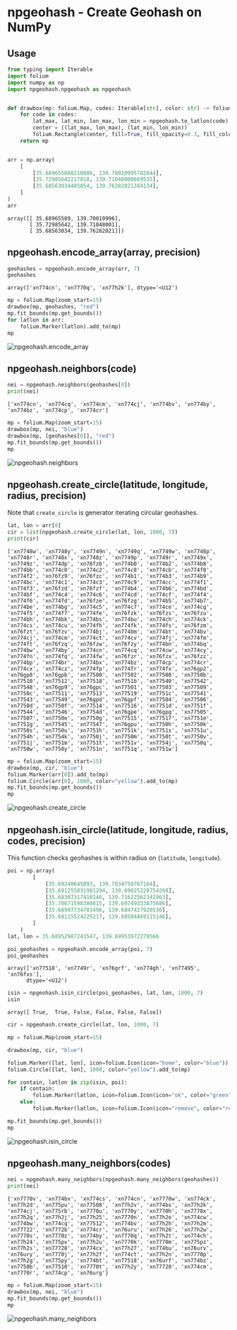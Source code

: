 # npgeohash - Create Geohash on NumPy

## Usage


```python
from typing import Iterable
import folium
import numpy as np
import npgeohash.npgeohash as npgeohash


def drawbox(mp: folium.Map, codes: Iterable[str], color: str) -> folium.Map:
    for code in codes:
        lat_max, lat_min, lon_max, lon_min = npgeohash.to_latlon(code)
        center = ((lat_max, lon_max), (lat_min, lon_min))
        folium.Rectangle(center, fill=True, fill_opacity=0.3, fill_color=color, color=color).add_to(mp)
    return mp


arr = np.array(
    [
        [35.689655888210886, 139.70010995782644],
        [35.72985642217818, 139.71048000669535],
        [35.68563034485054, 139.76282021384134],
    ]
)
arr

```

    array([[ 35.68965589, 139.70010996],
           [ 35.72985642, 139.71048001],
           [ 35.68563034, 139.76282021]])


## npgeohash.encode_array(array, precision)


```python
geohashes = npgeohash.encode_array(arr, 7)
geohashes
```

    array(['xn774cn', 'xn7770q', 'xn77h2k'], dtype='<U12')

```python
mp = folium.Map(zoom_start=15)
drawbox(mp, geohashes, "red")
mp.fit_bounds(mp.get_bounds())
for latlon in arr:
    folium.Marker(latlon).add_to(mp)
mp
```

![npgeohash.encode_array](./images/00.png)


## npgeohash.neighbors(code)


```python
nei = npgeohash.neighbors(geohashes[0])
print(nei)
```

    ['xn774cn', 'xn774cq', 'xn774cm', 'xn774cj', 'xn774bv', 'xn774by', 'xn774bz', 'xn774cp', 'xn774cr']

```python
mp = folium.Map(zoom_start=15)
drawbox(mp, nei, "blue")
drawbox(mp, [geohashes[0]], "red")
mp.fit_bounds(mp.get_bounds())
mp
```

![npgeohash.neighbors](./images/01.png)


## npgeohash.create_circle(latitude, longitude, radius, precision)

Note that `create_circle` is generator iterating circular geohashes.

```python
lat, lon = arr[0]
cir = list(npgeohash.create_circle(lat, lon, 1000, 7))
print(cir)
```

    ['xn7748w', 'xn7748y', 'xn7749n', 'xn7749q', 'xn7749w', 'xn7748p', 'xn7748r', 'xn7748x', 'xn7748z', 'xn7749p', 'xn7749r', 'xn7749x', 'xn7749z', 'xn774dp', 'xn76fzb', 'xn774b0', 'xn774b2', 'xn774b8', 'xn774bb', 'xn774c0', 'xn774c2', 'xn774c8', 'xn774cb', 'xn774f0', 'xn774f2', 'xn76fz9', 'xn76fzc', 'xn774b1', 'xn774b3', 'xn774b9', 'xn774bc', 'xn774c1', 'xn774c3', 'xn774c9', 'xn774cc', 'xn774f1', 'xn774f3', 'xn76fzd', 'xn76fzf', 'xn774b4', 'xn774b6', 'xn774bd', 'xn774bf', 'xn774c4', 'xn774c6', 'xn774cd', 'xn774cf', 'xn774f4', 'xn774f6', 'xn774fd', 'xn76fze', 'xn76fzg', 'xn774b5', 'xn774b7', 'xn774be', 'xn774bg', 'xn774c5', 'xn774c7', 'xn774ce', 'xn774cg', 'xn774f5', 'xn774f7', 'xn774fe', 'xn76fzk', 'xn76fzs', 'xn76fzu', 'xn774bh', 'xn774bk', 'xn774bs', 'xn774bu', 'xn774ch', 'xn774ck', 'xn774cs', 'xn774cu', 'xn774fh', 'xn774fk', 'xn774fs', 'xn76fzm', 'xn76fzt', 'xn76fzv', 'xn774bj', 'xn774bm', 'xn774bt', 'xn774bv', 'xn774cj', 'xn774cm', 'xn774ct', 'xn774cv', 'xn774fj', 'xn774fm', 'xn774ft', 'xn76fzq', 'xn76fzw', 'xn76fzy', 'xn774bn', 'xn774bq', 'xn774bw', 'xn774by', 'xn774cn', 'xn774cq', 'xn774cw', 'xn774cy', 'xn774fn', 'xn774fq', 'xn774fw', 'xn76fzr', 'xn76fzx', 'xn76fzz', 'xn774bp', 'xn774br', 'xn774bx', 'xn774bz', 'xn774cp', 'xn774cr', 'xn774cx', 'xn774cz', 'xn774fp', 'xn774fr', 'xn774fx', 'xn76gp2', 'xn76gp8', 'xn76gpb', 'xn77500', 'xn77502', 'xn77508', 'xn7750b', 'xn77510', 'xn77512', 'xn77518', 'xn7751b', 'xn77540', 'xn77542', 'xn77548', 'xn76gp9', 'xn76gpc', 'xn77501', 'xn77503', 'xn77509', 'xn7750c', 'xn77511', 'xn77513', 'xn77519', 'xn7751c', 'xn77541', 'xn77543', 'xn77549', 'xn76gpd', 'xn76gpf', 'xn77504', 'xn77506', 'xn7750d', 'xn7750f', 'xn77514', 'xn77516', 'xn7751d', 'xn7751f', 'xn77544', 'xn77546', 'xn7754d', 'xn76gpe', 'xn76gpg', 'xn77505', 'xn77507', 'xn7750e', 'xn7750g', 'xn77515', 'xn77517', 'xn7751e', 'xn7751g', 'xn77545', 'xn77547', 'xn76gpu', 'xn7750h', 'xn7750k', 'xn7750s', 'xn7750u', 'xn7751h', 'xn7751k', 'xn7751s', 'xn7751u', 'xn7754h', 'xn7754k', 'xn7750j', 'xn7750m', 'xn7750t', 'xn7750v', 'xn7751j', 'xn7751m', 'xn7751t', 'xn7751v', 'xn7754j', 'xn7750q', 'xn7750w', 'xn7750y', 'xn7751n', 'xn7751q', 'xn7751w']
    
```python
mp = folium.Map(zoom_start=15)
drawbox(mp, cir, "blue")
folium.Marker(arr[0]).add_to(mp)
folium.Circle(arr[0], 1000, color="yellow").add_to(mp)
mp.fit_bounds(mp.get_bounds())
mp
```

![npgeohash.create_circle](./images/02.png)


## npgeohash.isin_circle(latitude, longitude, radius, codes, precision)

This function checks geohashes is within radius on (`latitude`, `longitude`).

```python
poi = np.array(
        [
            [35.69240645093, 139.7034750767164],
            [35.691255831981294, 139.69025228754268],
            [35.68307317410146, 139.71622562341963],
            [35.70071598380815, 139.69749333875686],
            [35.68997734701496, 139.6847427920536],
            [35.68115524225217, 139.68584469115146],
        ]
    )
lat, lon = 35.68952987243547, 139.69953972279566

poi_geohashes = npgeohash.encode_array(poi, 7)
poi_geohashes
```

    array(['xn77518', 'xn7749r', 'xn76grf', 'xn774gh', 'xn77495', 'xn76fxs'],
          dtype='<U12')

```python
isin = npgeohash.isin_circle(poi_geohashes, lat, lon, 1000, 7)
isin
```

    array([ True,  True, False, False, False, False])

```python
cir = npgeohash.create_circle(lat, lon, 1000, 7)

mp = folium.Map(zoom_start=15)

drawbox(mp, cir, "blue")

folium.Marker([lat, lon], icon=folium.Icon(icon="home", color="blue")).add_to(mp)
folium.Circle([lat, lon], 1000, color="yellow").add_to(mp)

for contain, latlon in zip(isin, poi):
    if contain:
        folium.Marker(latlon, icon=folium.Icon(icon="ok", color="green")).add_to(mp)
    else:
        folium.Marker(latlon, icon=folium.Icon(icon="remove", color="red")).add_to(mp)

mp.fit_bounds(mp.get_bounds())
mp

```

![npgeohash.isin_circle](./images/03.png)


## npgeohash.many_neighbors(codes)


```python
nei = npgeohash.many_neighbors(npgeohash.many_neighbors(geohashes))
print(nei)
```

    {'xn7770v', 'xn774bx', 'xn774cs', 'xn774cn', 'xn7770w', 'xn774ck', 'xn77h2d', 'xn775pu', 'xn77508', 'xn77h2v', 'xn774bs', 'xn77h2k', 'xn774cj', 'xn775rb', 'xn7770u', 'xn7770y', 'xn7770h', 'xn7770x', 'xn77h2q', 'xn77h2j', 'xn77h25', 'xn7770n', 'xn77h2e', 'xn774cw', 'xn774bw', 'xn774cq', 'xn77512', 'xn774bv', 'xn77h2h', 'xn77h2m', 'xn77722', 'xn7772b', 'xn774cr', 'xn76uru', 'xn77h26', 'xn77h2w', 'xn7770s', 'xn7770z', 'xn774by', 'xn7770q', 'xn77h2t', 'xn774ch', 'xn77h24', 'xn775pv', 'xn77h2u', 'xn7770k', 'xn7770m', 'xn775pz', 'xn77h2s', 'xn77728', 'xn774cx', 'xn77h27', 'xn774bu', 'xn76urv', 'xn76ury', 'xn7770j', 'xn77h2f', 'xn774ct', 'xn77h2n', 'xn7770p', 'xn77h2g', 'xn775py', 'xn774bt', 'xn77518', 'xn76urf', 'xn774bz', 'xn7750b', 'xn77510', 'xn7770t', 'xn77h2y', 'xn77720', 'xn774cm', 'xn7770r', 'xn774cp', 'xn76urg'}
    
```python
mp = folium.Map(zoom_start=15)
drawbox(mp, nei, "blue")
mp.fit_bounds(mp.get_bounds())
mp
```

![npgeohash.many_neighbors](./images/04.png)

